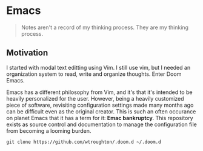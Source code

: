 # Emacs

> Notes aren't a record of my thinking process. They are my thinking process.

## Motivation
I started with modal text editting using Vim. I still use vim, but I needed an organization system to read, write and organize thoughts. Enter Doom Emacs.

Emacs has a different philosophy from Vim, and it's that it's intended to be heavily personalized for the user. However, being a heavily customized piece of software, revisiting configuration settings made many months ago can be difficult even as the original creator. This is such an often occurance on planet Emacs that it has a term for it: **Emac bankruptcy**. This repository exists as source control and documentation to manage the configuration file from becoming a looming burden.

`git clone https://github.com/wtroughton/.doom.d ~/.doom.d`
